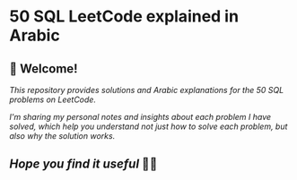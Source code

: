 # 50 SQL LeetCode explained in Arabic 
## 👋 Welcome!

 _This repository provides solutions and Arabic explanations for the 50 SQL problems on LeetCode._

 _I'm sharing my personal notes and insights about each problem I have solved, which help you understand not just how to solve each problem, but also why the solution works._

## *Hope you find it useful* 💖🥰
